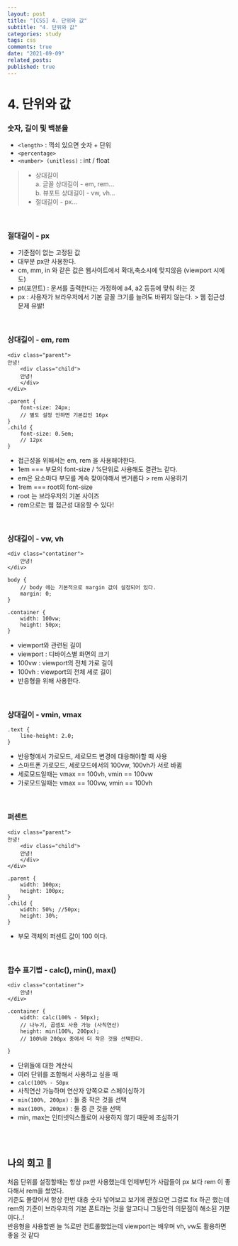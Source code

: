 ```yaml
---
layout: post
title: "[CSS] 4. 단위와 값"
subtitle: "4. 단위와 값"
categories: study
tags: css
comments: true
date: "2021-09-09"
related_posts:
published: true
---
```


# 4. 단위와 값

### 숫자, 길이 및 백분율
- `<length>` : 꺽쇠 있으면 숫자 + 단위
- `<percentage>`
- `<number> (unitless)` : int / float

> - 상대길이 <br>
>a. 글꼴 상대길이 - em, rem... <br>
>b. 뷰포트 상대길이 - vw, vh... <br>
> -  절대길이 - px...

<br>


### 절대길이 - px
- 기준점이 없는 고정된 값
- 대부분 px만 사용한다.
- cm, mm, in 와 같은 값은 웹사이트에서 확대,축소시에 맞지않음 (viewport 시에도)
- pt(포안트) : 문서를 출력한다는 가정하에 a4, a2 등등에 맞춰 하는 것
- px : 사용자가 브라우저에서 기본 글꼴 크기를 늘려도 바뀌지 않는다. > 웹 접근성 문제 유발!

<br>

### 상대길이 - em, rem

````
<div class="parent">
안녕!
    <div class="child">
    안녕!
    </div>
</div>

.parent {
    font-size: 24px;
    // 별도 설정 안하면 기본값인 16px
}
.child {
    font-size: 0.5em;
    // 12px
}
````

- 접근성을 위해서는 em, rem 을 사용해야한다.
- 1em === 부모의 font-size / %단위로 사용해도 결관느 같다.
- em은 요소마다 부모를 계속 찾아야해서 번거롭다 > rem 사용하기
- 1rem === root의 font-size
- root 는 브라우저의 기본 사이즈
- rem으로는 웹 접근성 대응할 수 있다!


<br>

### 상대길이 - vw, vh

````
<div class="contatiner">
    안녕!
</div>

body {
    // body 에는 기본적으로 margin 값이 설정되어 있다.
    margin: 0;
}

.container {
    width: 100vw;
    height: 50px;
}
````

- viewport와 관련된 길이
- viewport : 디바이스별 화면의 크기
- 100vw : viewport의 전체 가로 길이
- 100vh : viewport의 전체 세로 길이 
- 반응형을 위해 사용한다.

<br>

### 상대길이 - vmin, vmax

````
.text {
    line-height: 2.0;
}
````

- 반응형에서 가로모드, 세로모드 변경에 대응해야할 때 사용
- 스마트폰 가로모드, 세로모드에서의 100vw, 100vh가 서로 바뀜
- 세로모드일때는 vmax == 100vh, vmin == 100vw
- 가로모드일때는 vmax == 100vw, vmin == 100vh

<br>

### 퍼센트

````
<div class="parent">
안녕!
    <div class="child">
    안녕!
    </div>
</div>

.parent {
    width: 100px;
    height: 100px;
}
.child {
    width: 50%; //50px;
    height: 30%;
}

````

- 부모 객체의 퍼센트 값이 100 이다.

<br>

### 함수 표기법 - calc(), min(), max()

```
<div class="contatiner">
    안녕!
</div>

.container {
    width: calc(100% - 50px);
    // 나누기, 곱셈도 사용 가능 (사칙연산)
    height: min(100%, 200px);
    // 100%와 200px 중에서 더 작은 것을 선택한다.

}
```

- 단위들에 대한 계산식
- 여러 단위를 조합해서 사용하고 싶을 때
- `calc(100% - 50px`
- 사칙연산 가능하며 연산자 양쪽으로 스페이싱하기
- `min(100%, 200px)` : 둘 중 작은 것을 선택
- `max(100%, 200px)` : 둘 중 큰 것을 선택
- min, max는 인터넷익스플로어 사용하지 않기 때문에 조심하기



<br>



<br>

## 나의 회고 🤫
처음 단위를 설정할때는 항상 px만 사용했는데 언제부턴가 사람들이 px 보다 rem 이 좋다해서 rem을 썼었다. <br>
기준도 몰랐어서 항상 한번 대충 숫자 넣어보고 보기에 괜찮으면 그걸로 fix 하곤 했는데 <br>
rem의 기준이 브라우저의 기본 폰트라는 것을 알고다니 그동안의 의문점이 해소된 기분이다..! <br>
반응형을 사용할땐 늘 %로만 컨트롤했었는데 viewport는 배우며 vh, vw도 활용하면 좋을 것 같다 <br>

